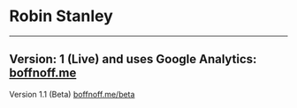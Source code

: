 Robin Stanley
==========
---
Version: 1 (Live) and uses Google Analytics: [boffnoff.me](http://boffnoff.me "Home")
---




Version 1.1 (Beta) [boffnoff.me/beta](http://boffnoff.me/misc "Beta Site")
